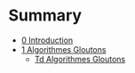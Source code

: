# Summary

- [0 Introduction](0_introduction/0_intro.md)
- [1 Algorithmes Gloutons](1_algorithmes_gloutons/algorithmes_gloutons.md)
	- [Td Algorithmes Gloutons](1_algorithmes_gloutons/TD_algorithmes_gloutons.md)
